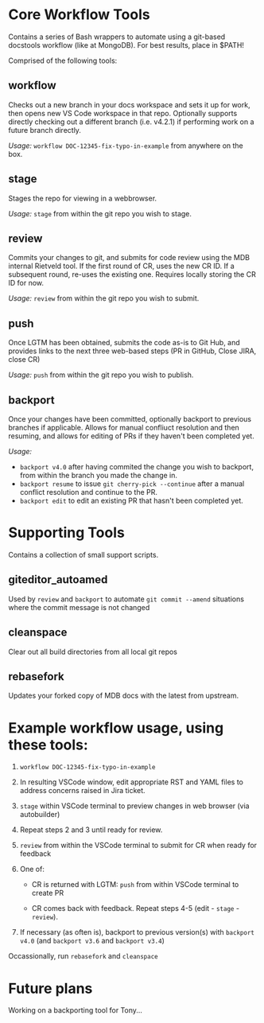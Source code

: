 # Core Workflow Tools
Contains a series of Bash wrappers to automate using a git-based docstools workflow (like at MongoDB). For best results, place in $PATH!

Comprised of the following tools:

## workflow
Checks out a new branch in your docs workspace and sets it up for work, then opens new VS Code workspace in that repo. Optionally supports directly checking out a different branch (i.e. v4.2.1) if performing work on a future branch directly.

_Usage:_ `workflow DOC-12345-fix-typo-in-example` from anywhere on the box.

## stage
Stages the repo for viewing in a webbrowser.

_Usage:_ `stage` from within the git repo you wish to stage.

## review
Commits your changes to git, and submits for code review using the MDB internal Rietveld tool. If the first round of CR, uses the new CR ID. If a subsequent round, re-uses the existing one. Requires locally storing the CR ID for now.

_Usage:_ `review` from within the git repo you wish to submit.

## push
Once LGTM has been obtained, submits the code as-is to Git Hub, and provides links to the next three web-based steps (PR in GitHub, Close JIRA, close CR)

_Usage:_ `push` from within the git repo you wish to publish.

## backport
Once your changes have been committed, optionally backport to previous branches if applicable. Allows for manual confliuct resolution and then resuming, and allows for editing of PRs if they haven't been completed yet.

_Usage:_ 
- `backport v4.0` after having commited the change you wish to backport, from within the branch you made the change in.
- `backport resume` to issue `git cherry-pick --continue` after a manual conflict resolution and continue to the PR.
- `backport edit` to edit an existing PR that hasn't been completed yet.

# Supporting Tools
Contains a collection of small support scripts.

## giteditor_autoamed
Used by `review` and `backport` to automate `git commit --amend` situations where the commit message is not changed

## cleanspace
Clear out all build directories from all local git repos

## rebasefork
Updates your forked copy of MDB docs with the latest from upstream.

# Example workflow usage, using these tools:

1. `workflow DOC-12345-fix-typo-in-example`

2. In resulting VSCode window, edit appropriate RST and YAML files to address concerns raised in Jira ticket.

3. `stage` within VSCode terminal to preview changes in web browser (via autobuilder)

4. Repeat steps 2 and 3 until ready for review.

5. `review` from within the VSCode terminal to submit for CR when ready for feedback

6. One of:

   - CR is returned with LGTM: `push` from within VSCode terminal to create PR

   - CR comes back with feedback. Repeat steps 4-5 (edit - `stage` - `review`).

7. If necessary (as often is), backport to previous version(s) with `backport v4.0` (and `backport v3.6` and `backport v3.4`)

Occassionally, run `rebasefork` and `cleanspace`

# Future plans
Working on a backporting tool for Tony...

